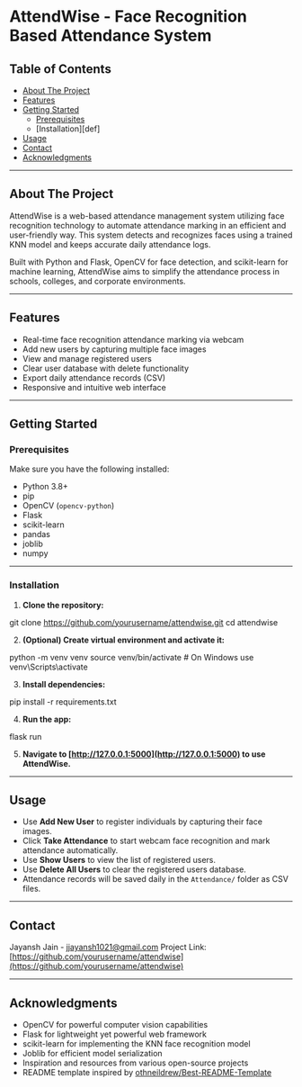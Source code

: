 # AttendWise - Face Recognition Based Attendance System

## Table of Contents
- [About The Project](#about-the-project)
- [Features](#features)
- [Getting Started](#getting-started)
  - [Prerequisites](#prerequisites)
  - [Installation][def]
- [Usage](#usage)
- [Contact](#contact)
- [Acknowledgments](#acknowledgments)

---

## About The Project

AttendWise is a web-based attendance management system utilizing face recognition technology to automate attendance marking in an efficient and user-friendly way. This system detects and recognizes faces using a trained KNN model and keeps accurate daily attendance logs.

Built with Python and Flask, OpenCV for face detection, and scikit-learn for machine learning, AttendWise aims to simplify the attendance process in schools, colleges, and corporate environments.

---

## Features

- Real-time face recognition attendance marking via webcam
- Add new users by capturing multiple face images
- View and manage registered users
- Clear user database with delete functionality
- Export daily attendance records (CSV)
- Responsive and intuitive web interface

---

## Getting Started

### Prerequisites

Make sure you have the following installed:

- Python 3.8+
- pip
- OpenCV (`opencv-python`)
- Flask
- scikit-learn
- pandas
- joblib
- numpy

---

### Installation

1. **Clone the repository:**

git clone https://github.com/yourusername/attendwise.git
cd attendwise

2. **(Optional) Create virtual environment and activate it:**

python -m venv venv
source venv/bin/activate # On Windows use venv\Scripts\activate


3. **Install dependencies:**

pip install -r requirements.txt


4. **Run the app:**

flask run

5. **Navigate to [http://127.0.0.1:5000](http://127.0.0.1:5000) to use AttendWise.**

---

## Usage

- Use **Add New User** to register individuals by capturing their face images.
- Click **Take Attendance** to start webcam face recognition and mark attendance automatically.
- Use **Show Users** to view the list of registered users.
- Use **Delete All Users** to clear the registered users database.
- Attendance records will be saved daily in the `Attendance/` folder as CSV files.

---

## Contact

Jayansh Jain - jjayansh1021@gmail.com
Project Link: [https://github.com/yourusername/attendwise](https://github.com/yourusername/attendwise)

---

## Acknowledgments

- OpenCV for powerful computer vision capabilities  
- Flask for lightweight yet powerful web framework  
- scikit-learn for implementing the KNN face recognition model  
- Joblib for efficient model serialization  
- Inspiration and resources from various open-source projects  
- README template inspired by [othneildrew/Best-README-Template](https://github.com/othneildrew/Best-README-Template)


